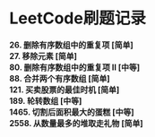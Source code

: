 # LeetCode刷题记录
**26. 删除有序数组中的重复项 [简单]**  
**27. 移除元素 [简单]**  
**80. 删除有序数组中的重复项 II [中等]**  
**88. 合并两个有序数组 [简单]**  
**121. 买卖股票的最佳时机 [简单]**  
**189. 轮转数组 [中等]**  
**1465. 切割后面积最大的蛋糕 [中等]**  
**2558. 从数量最多的堆取走礼物 [简单]**  
